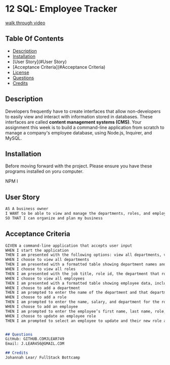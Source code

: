 # 12 SQL: Employee Tracker

[walk through video](https://drive.google.com/file/d/13J5me0BIkAbd-wtzPFlIs8hmjwKU8vw9/view)


 ## Table Of Contents
  - [Description](#description)
  - [Installation](#installation)
  - [User Story](#User Story)
  - [Acceptance Criteria](#Acceptance Criteria)
  - [License](#license)
  - [Questions](#questions)
  - [Credits](#credits)
  
## Description

Developers frequently have to create interfaces that allow non-developers to easily view and interact with information stored in databases. These interfaces are called **content management systems (CMS)**. Your assignment this week is to build a command-line application from scratch to manage a company's employee database, using Node.js, Inquirer, and MySQL.

## Installation
Before moving forward with the project.  Please ensure you have these programs installed on yoru computer.  

NPM I


## User Story

```md
AS A business owner
I WANT to be able to view and manage the departments, roles, and employees in my company
SO THAT I can organize and plan my business
```

## Acceptance Criteria

```md
GIVEN a command-line application that accepts user input
WHEN I start the application
THEN I am presented with the following options: view all departments, view all roles, view all employees, add a department, add a role, add an employee, and update an employee role
WHEN I choose to view all departments
THEN I am presented with a formatted table showing department names and department ids
WHEN I choose to view all roles
THEN I am presented with the job title, role id, the department that role belongs to, and the salary for that role
WHEN I choose to view all employees
THEN I am presented with a formatted table showing employee data, including employee ids, first names, last names, job titles, departments, salaries, and managers that the employees report to
WHEN I choose to add a department
THEN I am prompted to enter the name of the department and that department is added to the database
WHEN I choose to add a role
THEN I am prompted to enter the name, salary, and department for the role and that role is added to the database
WHEN I choose to add an employee
THEN I am prompted to enter the employee’s first name, last name, role, and manager, and that employee is added to the database
WHEN I choose to update an employee role
THEN I am prompted to select an employee to update and their new role and this information is updated in the database 


## Questions
GitHub: GITHUB.COMJLEAR749
Email: J.LEAR456@GMAIL.COM

## Credits
Johannah Lear/ FullStack Bottcamp
```


